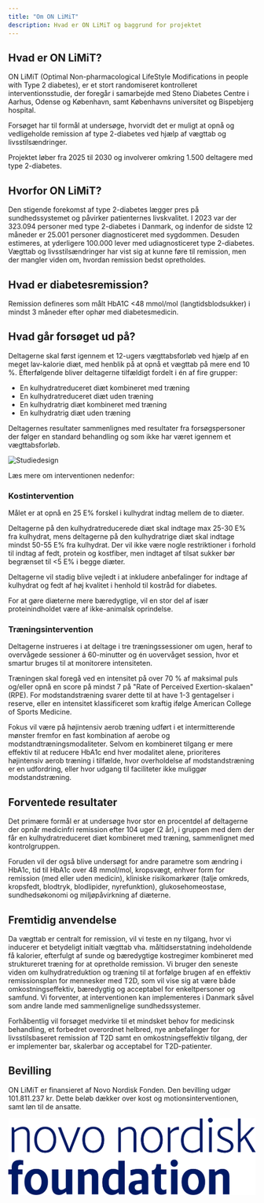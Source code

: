 ```yaml
---
title: "Om ON LiMiT"
description: Hvad er ON LiMiT og baggrund for projektet 
---
```


## Hvad er ON LiMiT?

ON LiMiT (Optimal Non-pharmacological LifeStyle Modifications in people
with Type 2 diabetes), er et stort randomiseret kontrolleret
interventionsstudie, der foregår i samarbejde med Steno Diabetes Centre
i Aarhus, Odense og København, samt Københavns universitet og Bispebjerg
hospital.

Forsøget har til formål at undersøge, hvorvidt det er muligt at opnå og
vedligeholde remission af type 2-diabetes ved hjælp af vægttab og
livsstilsændringer.

Projektet løber fra 2025 til 2030 og involverer omkring 1.500 deltagere
med type 2-diabetes.

## Hvorfor ON LiMiT?

Den stigende forekomst af type 2-diabetes lægger pres på
sundhedssystemet og påvirker patienternes livskvalitet. I 2023 var der
323.094 personer med type 2-diabetes i Danmark, og indenfor de sidste 12
måneder er 25.001 personer diagnosticeret med sygdommen. Desuden
estimeres, at yderligere 100.000 lever med udiagnosticeret type
2-diabetes. Vægttab og livsstilsændringer har vist sig at kunne føre til
remission, men der mangler viden om, hvordan remission bedst
opretholdes.

## Hvad er diabetesremission?

Remission defineres som målt HbA1C \<48 mmol/mol (langtidsblodsukker) i
mindst 3 måneder efter ophør med diabetesmedicin.

## Hvad går forsøget ud på?

Deltagerne skal først igennem et 12-ugers vægttabsforløb ved hjælp af en
meget lav-kalorie diæt, med henblik på at opnå et vægttab på mere end 10
%. Efterfølgende bliver deltagerne tilfældigt fordelt i én af fire
grupper:

-   En kulhydratreduceret diæt kombineret med træning
-   En kulhydratreduceret diæt uden træning
-   En kulhydratrig diæt kombineret med træning
-   En kulhydratrig diæt uden træning

Deltagernes resultater sammenlignes med resultater fra forsøgspersoner
der følger en standard behandling og som ikke har været igennem et
vægttabsforløb.

![Studiedesign](/images/study-design.png)

Læs mere om interventionen nedenfor:

### Kostintervention

Målet er at opnå en 25 E% forskel i kulhydrat indtag mellem de to
diæter.

Deltagerne på den kulhydratreducerede diæt skal indtage max 25-30 E% fra
kulhydrat, mens deltagerne på den kulhydratrige diæt skal indtage mindst
50-55 E% fra kulhydrat. Der vil ikke være nogle restriktioner i forhold
til indtag af fedt, protein og kostfiber, men indtaget af tilsat sukker
bør begrænset til \<5 E% i begge diæter.

Deltagerne vil stadig blive vejledt i at inkludere anbefalinger for
indtage af kulhydrat og fedt af høj kvalitet i henhold til kostråd for
diabetes.

For at gøre diæterne mere bæredygtige, vil en stor del af især
proteinindholdet være af ikke-animalsk oprindelse.

### Træningsintervention

Deltagerne instrueres i at deltage i tre træningssessioner om ugen,
heraf to overvågede sessioner á 60-minutter og én uovervåget session,
hvor et smartur bruges til at monitorere intensiteten.

Træningen skal foregå ved en intensitet på over 70 % af maksimal puls
og/eller opnå en score på mindst 7 på "Rate of Perceived
Exertion-skalaen" (RPE). For modstandstræning svarer dette til at have
1-3 gentagelser i reserve, eller en intensitet klassificeret som kraftig
ifølge American College of Sports Medicine.

Fokus vil være på højintensiv aerob træning udført i et intermitterende
mønster fremfor en fast kombination af aerobe og
modstandtræningsmodaliteter. Selvom en kombineret tilgang er mere
effektiv til at reducere HbA1c end hver modalitet alene, prioriteres
højintensiv aerob træning i tilfælde, hvor overholdelse af
modstandstræning er en udfordring, eller hvor udgang til faciliteter
ikke muliggør modstandstræning.

## Forventede resultater

Det primære formål er at undersøge hvor stor en procentdel af deltagerne
der opnår medicinfri remission efter 104 uger (2 år), i gruppen med dem
der får en kulhydratreduceret diæt kombineret med træning, sammenlignet
med kontrolgruppen.

Foruden vil der også blive undersøgt for andre parametre som ændring i
HbA1c, tid til HbA1c over 48 mmol/mol, kropsvægt, enhver form for
remission (med eller uden medicin), kliniske risikomarkører (talje
omkreds, kropsfedt, blodtryk, blodlipider, nyrefunktion),
glukosehomeostase, sundhedsøkonomi og miljøpåvirkning af diæterne.

## Fremtidig anvendelse

Da vægttab er centralt for remission, vil vi teste en ny tilgang, hvor
vi inducerer et betydeligt initialt vægttab vha. måltidserstatning
indeholdende få kalorier, efterfulgt af sunde og bæredygtige kostregimer
kombineret med struktureret træning for at opretholde remission. Vi
bruger den seneste viden om kulhydratreduktion og træning til at
forfølge brugen af en effektiv remissionsplan for mennesker med T2D, som
vil vise sig at være både omkostningseffektiv, bæredygtig og acceptabel
for enkeltpersoner og samfund. Vi forventer, at interventionen kan
implementeres i Danmark såvel som andre lande med sammenlignelige
sundhedssystemer.

Forhåbentlig vil forsøget medvirke til et mindsket behov for medicinsk
behandling, et forbedret overordnet helbred, nye anbefalinger for
livsstilsbaseret remission af T2D samt en omkostningseffektiv tilgang,
der er implementer bar, skalerbar og acceptabel for T2D-patienter.

## Bevilling

ON LiMiT er finansieret af Novo Nordisk Fonden. Den bevilling udgør
101.811.237 kr. Dette beløb dækker over kost og motionsinterventionen,
samt løn til de ansatte.

![](/images/nnf-logo.png)
